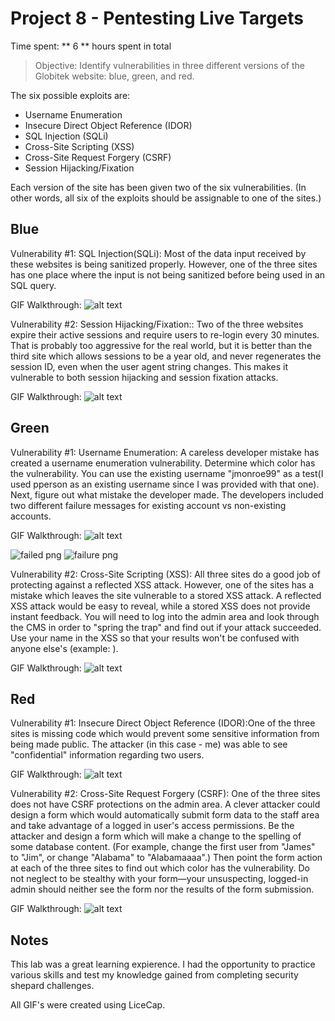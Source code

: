 # Project 8 - Pentesting Live Targets

Time spent: ** 6 ** hours spent in total

> Objective: Identify vulnerabilities in three different versions of the Globitek website: blue, green, and red.

The six possible exploits are:
* Username Enumeration
* Insecure Direct Object Reference (IDOR)
* SQL Injection (SQLi)
* Cross-Site Scripting (XSS)
* Cross-Site Request Forgery (CSRF)
* Session Hijacking/Fixation

Each version of the site has been given two of the six vulnerabilities. (In other words, all six of the exploits should be assignable to one of the sites.)

## Blue

Vulnerability #1: SQL Injection(SQLi): Most of the data input received by these websites is being sanitized properly. However, one of the three sites has one place where the input is not being sanitized before being used in an SQL query. 

GIF Walkthrough: ![alt text](https://github.com/Sudeepti-S/CodePathWeek8/blob/master/Blue_2.gif)


Vulnerability #2: Session Hijacking/Fixation:: Two of the three websites expire their active sessions and require users to re-login every 30 minutes. That is probably too aggressive for the real world, but it is better than the third site which allows sessions to be a year old, and never regenerates the session ID, even when the user agent string changes. This makes it vulnerable to both session hijacking and session fixation attacks.

GIF Walkthrough: ![alt text](https://github.com/Sudeepti-S/CodePathWeek8/blob/master/Blue_Session.gif)

## Green

Vulnerability #1: Username Enumeration: A careless developer mistake has created a username enumeration vulnerability. Determine which color has the vulnerability. You can use the existing username "jmonroe99" as a test(I used pperson as an existing username since I was provided with that one). Next, figure out what mistake the developer made. The developers  included two different failure messages for existing account vs non-existing accounts. 

GIF Walkthrough: ![alt text](https://github.com/Sudeepti-S/CodePathWeek8/blob/master/Green_UE.gif)

<img src='2.png' alt="failed png"/>
<img src='1.png' alt="failure png"/>


Vulnerability #2: Cross-Site Scripting (XSS): All three sites do a good job of protecting against a reflected XSS attack. However, one of the sites has a mistake which leaves the site vulnerable to a stored XSS attack. A reflected XSS attack would be easy to reveal, while a stored XSS does not provide instant feedback. You will need to log into the admin area and look through the CMS in order to "spring the trap" and find out if your attack succeeded.  Use your name in the XSS so that your results won't be confused with anyone else's (example: <script>alert('Mallory found the XSS!');</script>).

GIF Walkthrough: ![alt text](https://github.com/Sudeepti-S/CodePathWeek8/blob/master/Green_1.gif)


## Red

Vulnerability #1: Insecure Direct Object Reference (IDOR):One of the three sites is missing code which would prevent some sensitive information from being made public. The attacker (in this case - me) was able to see "confidential" information regarding two users. 

GIF Walkthrough: ![alt text](https://github.com/Sudeepti-S/CodePathWeek8/blob/master/Red_1.gif)

Vulnerability #2: Cross-Site Request Forgery (CSRF): One of the three sites does not have CSRF protections on the admin area. A clever attacker could design a form which would automatically submit form data to the staff area and take advantage of a logged in user's access permissions. Be the attacker and design a form which will make a change to the spelling of some database content. (For example, change the first user from "James" to "Jim", or change "Alabama" to "Alabamaaaa".) Then point the form action at each of the three sites to find out which color has the vulnerability. Do not neglect to be stealthy with your form—your unsuspecting, logged-in admin should neither see the form nor the results of the form submission.

GIF Walkthrough: ![alt text](https://github.com/Sudeepti-S/CodePathWeek8/blob/master/Red_csf.gif)


## Notes

This lab was a great learning expierence. I had the opportunity to practice various skills and test my knowledge gained from completing security shepard challenges. 

All GIF's were created using LiceCap.
